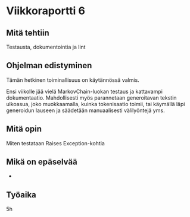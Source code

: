 # Viikkoraportti 6

## Mitä tehtiin

Testausta, dokumentointia ja lint

## Ohjelman edistyminen

Tämän hetkinen toiminallisuus on käytännössä valmis. 

Ensi viikolle jää vielä MarkovChain-luokan testaus ja kattavampi dokumentaatio. 
Mahdollisesti myös parannetaan generoitavan tekstin ulkoasua, joko muokkaamalla, kuinka tokenisaatio toimii, tai käymällä läpi 
generoidun lauseen ja säädetään manuaalisesti välilyöntejä yms.

## Mitä opin

Miten testataan Raises Exception-kohtia

## Mikä on epäselvää

-

## Työaika

5h
